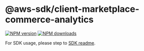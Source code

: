 # @aws-sdk/client-marketplace-commerce-analytics

[![NPM version](https://img.shields.io/npm/v/@aws-sdk/client-marketplace-commerce-analytics/beta.svg)](https://www.npmjs.com/package/@aws-sdk/client-marketplace-commerce-analytics)
[![NPM downloads](https://img.shields.io/npm/dm/@aws-sdk/client-marketplace-commerce-analytics.svg)](https://www.npmjs.com/package/@aws-sdk/client-marketplace-commerce-analytics)

For SDK usage, please step to [SDK readme](https://github.com/aws/aws-sdk-js-v3).
